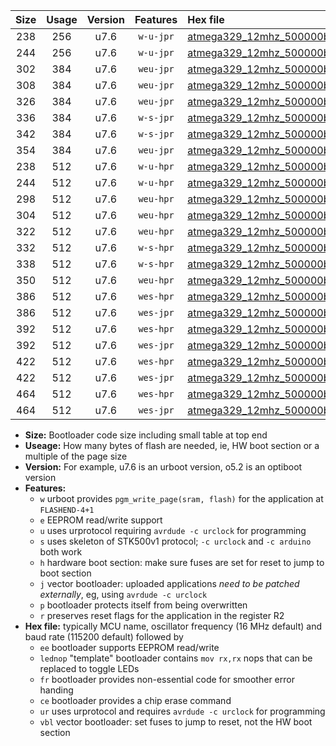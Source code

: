 |Size|Usage|Version|Features|Hex file|
|:-:|:-:|:-:|:-:|:--|
|238|256|u7.6|`w-u-jpr`|[atmega329_12mhz_500000bps_ur_vbl.hex](https://raw.githubusercontent.com/stefanrueger/urboot/main//atmega329_12mhz_500000bps_ur_vbl.hex)|
|244|256|u7.6|`w-u-jpr`|[atmega329_12mhz_500000bps_lednop_ur_vbl.hex](https://raw.githubusercontent.com/stefanrueger/urboot/main//atmega329_12mhz_500000bps_lednop_ur_vbl.hex)|
|302|384|u7.6|`weu-jpr`|[atmega329_12mhz_500000bps_ee_ur_vbl.hex](https://raw.githubusercontent.com/stefanrueger/urboot/main//atmega329_12mhz_500000bps_ee_ur_vbl.hex)|
|308|384|u7.6|`weu-jpr`|[atmega329_12mhz_500000bps_ee_lednop_ur_vbl.hex](https://raw.githubusercontent.com/stefanrueger/urboot/main//atmega329_12mhz_500000bps_ee_lednop_ur_vbl.hex)|
|326|384|u7.6|`weu-jpr`|[atmega329_12mhz_500000bps_ee_lednop_fr_ur_vbl.hex](https://raw.githubusercontent.com/stefanrueger/urboot/main//atmega329_12mhz_500000bps_ee_lednop_fr_ur_vbl.hex)|
|336|384|u7.6|`w-s-jpr`|[atmega329_12mhz_500000bps_vbl.hex](https://raw.githubusercontent.com/stefanrueger/urboot/main//atmega329_12mhz_500000bps_vbl.hex)|
|342|384|u7.6|`w-s-jpr`|[atmega329_12mhz_500000bps_lednop_vbl.hex](https://raw.githubusercontent.com/stefanrueger/urboot/main//atmega329_12mhz_500000bps_lednop_vbl.hex)|
|354|384|u7.6|`weu-jpr`|[atmega329_12mhz_500000bps_ee_lednop_fr_ce_ur_vbl.hex](https://raw.githubusercontent.com/stefanrueger/urboot/main//atmega329_12mhz_500000bps_ee_lednop_fr_ce_ur_vbl.hex)|
|238|512|u7.6|`w-u-hpr`|[atmega329_12mhz_500000bps_ur.hex](https://raw.githubusercontent.com/stefanrueger/urboot/main//atmega329_12mhz_500000bps_ur.hex)|
|244|512|u7.6|`w-u-hpr`|[atmega329_12mhz_500000bps_lednop_ur.hex](https://raw.githubusercontent.com/stefanrueger/urboot/main//atmega329_12mhz_500000bps_lednop_ur.hex)|
|298|512|u7.6|`weu-hpr`|[atmega329_12mhz_500000bps_ee_ur.hex](https://raw.githubusercontent.com/stefanrueger/urboot/main//atmega329_12mhz_500000bps_ee_ur.hex)|
|304|512|u7.6|`weu-hpr`|[atmega329_12mhz_500000bps_ee_lednop_ur.hex](https://raw.githubusercontent.com/stefanrueger/urboot/main//atmega329_12mhz_500000bps_ee_lednop_ur.hex)|
|322|512|u7.6|`weu-hpr`|[atmega329_12mhz_500000bps_ee_lednop_fr_ur.hex](https://raw.githubusercontent.com/stefanrueger/urboot/main//atmega329_12mhz_500000bps_ee_lednop_fr_ur.hex)|
|332|512|u7.6|`w-s-hpr`|[atmega329_12mhz_500000bps.hex](https://raw.githubusercontent.com/stefanrueger/urboot/main//atmega329_12mhz_500000bps.hex)|
|338|512|u7.6|`w-s-hpr`|[atmega329_12mhz_500000bps_lednop.hex](https://raw.githubusercontent.com/stefanrueger/urboot/main//atmega329_12mhz_500000bps_lednop.hex)|
|350|512|u7.6|`weu-hpr`|[atmega329_12mhz_500000bps_ee_lednop_fr_ce_ur.hex](https://raw.githubusercontent.com/stefanrueger/urboot/main//atmega329_12mhz_500000bps_ee_lednop_fr_ce_ur.hex)|
|386|512|u7.6|`wes-hpr`|[atmega329_12mhz_500000bps_ee.hex](https://raw.githubusercontent.com/stefanrueger/urboot/main//atmega329_12mhz_500000bps_ee.hex)|
|386|512|u7.6|`wes-jpr`|[atmega329_12mhz_500000bps_ee_vbl.hex](https://raw.githubusercontent.com/stefanrueger/urboot/main//atmega329_12mhz_500000bps_ee_vbl.hex)|
|392|512|u7.6|`wes-hpr`|[atmega329_12mhz_500000bps_ee_lednop.hex](https://raw.githubusercontent.com/stefanrueger/urboot/main//atmega329_12mhz_500000bps_ee_lednop.hex)|
|392|512|u7.6|`wes-jpr`|[atmega329_12mhz_500000bps_ee_lednop_vbl.hex](https://raw.githubusercontent.com/stefanrueger/urboot/main//atmega329_12mhz_500000bps_ee_lednop_vbl.hex)|
|422|512|u7.6|`wes-hpr`|[atmega329_12mhz_500000bps_ee_lednop_fr.hex](https://raw.githubusercontent.com/stefanrueger/urboot/main//atmega329_12mhz_500000bps_ee_lednop_fr.hex)|
|422|512|u7.6|`wes-jpr`|[atmega329_12mhz_500000bps_ee_lednop_fr_vbl.hex](https://raw.githubusercontent.com/stefanrueger/urboot/main//atmega329_12mhz_500000bps_ee_lednop_fr_vbl.hex)|
|464|512|u7.6|`wes-hpr`|[atmega329_12mhz_500000bps_ee_lednop_fr_ce.hex](https://raw.githubusercontent.com/stefanrueger/urboot/main//atmega329_12mhz_500000bps_ee_lednop_fr_ce.hex)|
|464|512|u7.6|`wes-jpr`|[atmega329_12mhz_500000bps_ee_lednop_fr_ce_vbl.hex](https://raw.githubusercontent.com/stefanrueger/urboot/main//atmega329_12mhz_500000bps_ee_lednop_fr_ce_vbl.hex)|

- **Size:** Bootloader code size including small table at top end
- **Useage:** How many bytes of flash are needed, ie, HW boot section or a multiple of the page size
- **Version:** For example, u7.6 is an urboot version, o5.2 is an optiboot version
- **Features:**
  + `w` urboot provides `pgm_write_page(sram, flash)` for the application at `FLASHEND-4+1`
  + `e` EEPROM read/write support
  + `u` uses urprotocol requiring `avrdude -c urclock` for programming
  + `s` uses skeleton of STK500v1 protocol; `-c urclock` and `-c arduino` both work
  + `h` hardware boot section: make sure fuses are set for reset to jump to boot section
  + `j` vector bootloader: uploaded applications *need to be patched externally*, eg, using `avrdude -c urclock`
  + `p` bootloader protects itself from being overwritten
  + `r` preserves reset flags for the application in the register R2
- **Hex file:** typically MCU name, oscillator frequency (16 MHz default) and baud rate (115200 default) followed by
  + `ee` bootloader supports EEPROM read/write
  + `lednop` "template" bootloader contains `mov rx,rx` nops that can be replaced to toggle LEDs
  + `fr` bootloader provides non-essential code for smoother error handing
  + `ce` bootloader provides a chip erase command
  + `ur` uses urprotocol and requires `avrdude -c urclock` for programming
  + `vbl` vector bootloader: set fuses to jump to reset, not the HW boot section
